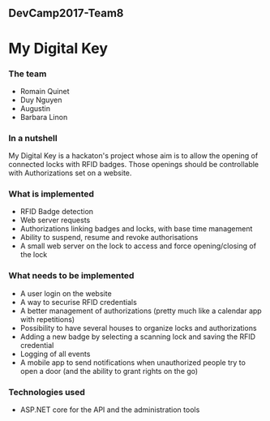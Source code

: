 ## DevCamp2017-Team8
# My Digital Key

### The team
* Romain Quinet
* Duy Nguyen
* Augustin
* Barbara Linon

### In a nutshell
My Digital Key is a hackaton's project whose aim is to allow the opening of connected locks with RFID badges. Those openings should be controllable with Authorizations set on a website.

### What is implemented
* RFID Badge detection
* Web server requests
* Authorizations linking badges and locks, with base time management
* Ability to suspend, resume and revoke authorisations
* A small web server on the lock to access and force opening/closing of the lock

### What needs to be implemented
* A user login on the website
* A way to securise RFID credentials
* A better management of authorizations (pretty much like a calendar app with repetitions)
* Possibility to have several houses to organize locks and authorizations
* Adding a new badge by selecting a scanning lock and saving the RFID credential
* Logging of all events
* A mobile app to send notifications when unauthorized people try to open a door (and the ability to grant rights on the go)

### Technologies used
* ASP.NET core for the API and the administration tools
